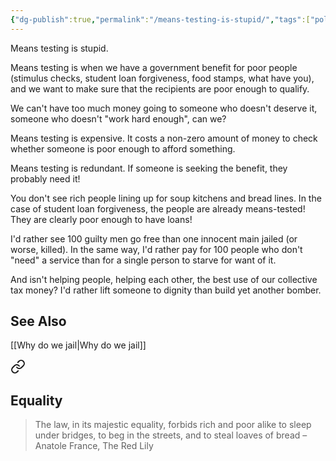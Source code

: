 ```yaml
---
{"dg-publish":true,"permalink":"/means-testing-is-stupid/","tags":["politics","economy"],"noteIcon":1}
---
```



Means testing is stupid.

Means testing is when we have a government benefit for poor people (stimulus checks, student loan forgiveness, food stamps, what have you), and we want to make sure that the recipients are poor enough to qualify.

We can't have too much money going to someone who doesn't deserve it, someone who doesn't "work hard enough", can we?

Means testing is expensive. It costs a non-zero amount of money to check whether someone is poor enough to afford something. 

Means testing is redundant. If someone is seeking the benefit, they probably need it!

You don't see rich people lining up for soup kitchens and bread lines. In the case of student loan forgiveness, the people are already means-tested! They are clearly poor enough to have loans!

I'd rather see 100 guilty men go free than one innocent main jailed (or worse, killed). In the same way, I'd rather pay for 100 people who don't "need" a service than for a single person to starve for want of it.

And isn't helping people, helping each other, the best use of our collective tax money? I'd rather lift someone to dignity than build yet another bomber.

## See Also
[[Why do we jail\|Why do we jail]]


<div class="transclusion internal-embed is-loaded"><a class="markdown-embed-link" href="/reading-and-writing/quotes/#equality" aria-label="Open link"><svg xmlns="http://www.w3.org/2000/svg" width="24" height="24" viewBox="0 0 24 24" fill="none" stroke="currentColor" stroke-width="2" stroke-linecap="round" stroke-linejoin="round" class="svg-icon lucide-link"><path d="M10 13a5 5 0 0 0 7.54.54l3-3a5 5 0 0 0-7.07-7.07l-1.72 1.71"></path><path d="M14 11a5 5 0 0 0-7.54-.54l-3 3a5 5 0 0 0 7.07 7.07l1.71-1.71"></path></svg></a><div class="markdown-embed">



## Equality
> The law, in its majestic equality, forbids rich and poor alike to sleep under bridges, to beg in the streets, and to steal loaves of bread
> – Anatole France, The Red Lily

</div></div>
